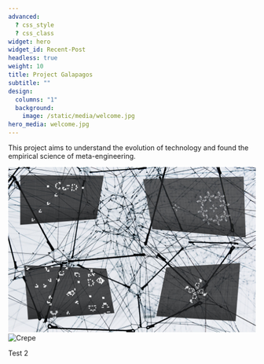 ```yaml
---
advanced:
  ? css_style
  ? css_class
widget: hero
widget_id: Recent-Post
headless: true
weight: 10
title: Project Galapagos
subtitle: ""
design:
  columns: "1"
  background:
    image: /static/media/welcome.jpg
hero_media: welcome.jpg
---
```

This project aims to understand the evolution of technology and found the empirical science of meta-engineering.

![](/static/media/game-of-life-neural-networks.jpg "test")
![Crepe](http://s3-media3.fl.yelpcdn.com/bphoto/cQ1Yoa75m2yUFFbY2xwuqw/348s.jpg)

Test 2
